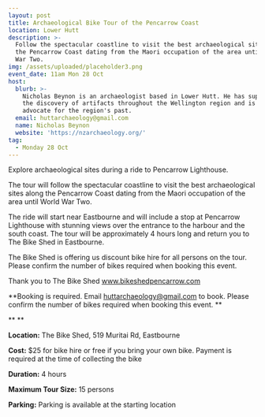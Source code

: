 ```yaml
---
layout: post
title: Archaeological Bike Tour of the Pencarrow Coast
location: Lower Hutt
description: >-
  Follow the spectacular coastline to visit the best archaeological sites along
  the Pencarrow Coast dating from the Maori occupation of the area until World
  War Two. 
img: /assets/uploaded/placeholder3.png
event_date: 11am Mon 28 Oct
host:
  blurb: >-
    Nicholas Beynon is an archaeologist based in Lower Hutt. He has supported in
    the discovery of artifacts throughout the Wellington region and is an
    advocate for the region's past. 
  email: huttarchaeology@gmail.com
  name: Nicholas Beynon
  website: 'https://nzarchaeology.org/'
tag:
  - Monday 28 Oct
---
```

Explore archaeological sites during a ride to Pencarrow Lighthouse.

The tour will follow the spectacular coastline to visit the best archaeological sites along the Pencarrow Coast dating from the Maori occupation of the area until World War Two. 

The ride will start near Eastbourne and will include a stop at Pencarrow Lighthouse with stunning views over the entrance to the harbour and the south coast. The tour will be approximately 4 hours long and return you to The Bike Shed in Eastbourne. 

The Bike Shed is offering us discount bike hire for all persons on the tour. Please confirm the number of bikes required when booking this event. 

Thank you to The Bike Shed www.bikeshedpencarrow.com

**Booking is required. Email huttarchaeology@gmail.com to book. Please confirm the number of bikes required when booking this event.
**

\*\*
\*\*

**Location:** The Bike Shed, 519 Muritai Rd, Eastbourne

**Cost:** $25 for bike hire or free if you bring your own bike. Payment is required at the time of collecting the bike

**Duration:** 4 hours

**Maximum Tour Size:** 15 persons

**Parking:** Parking is available at the starting location
